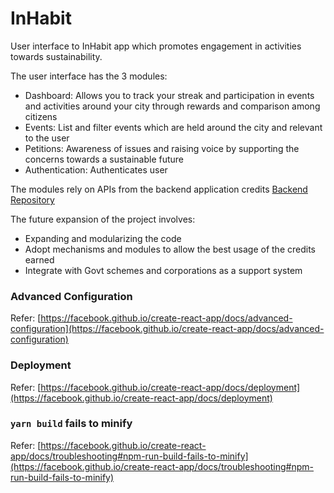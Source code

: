 # InHabit

User interface to InHabit app which promotes engagement in activities towards sustainability.

The user interface has the 3 modules:
- Dashboard: Allows you to track your streak and participation in events and activities around your city through  rewards and comparison among citizens
- Events: List and filter events which are held around the city and relevant to the user
- Petitions: Awareness of issues and raising voice by supporting the concerns towards a sustainable future
- Authentication: Authenticates user

The modules rely on APIs from the backend application credits [Backend Repository](https://github.com/glanzz/credits)

The future expansion of the project involves:
  - Expanding and modularizing the code
  - Adopt mechanisms and modules to allow the best usage of the credits earned
  - Integrate with Govt schemes and corporations as a support system


### Advanced Configuration

Refer: [https://facebook.github.io/create-react-app/docs/advanced-configuration](https://facebook.github.io/create-react-app/docs/advanced-configuration)

### Deployment

Refer: [https://facebook.github.io/create-react-app/docs/deployment](https://facebook.github.io/create-react-app/docs/deployment)

### `yarn build` fails to minify

Refer: [https://facebook.github.io/create-react-app/docs/troubleshooting#npm-run-build-fails-to-minify](https://facebook.github.io/create-react-app/docs/troubleshooting#npm-run-build-fails-to-minify)
